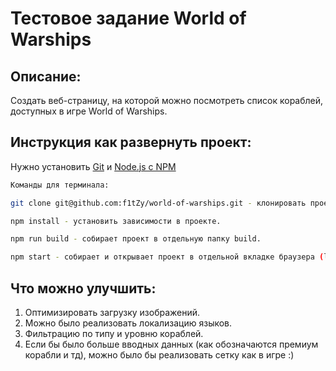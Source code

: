 # Тестовое задание World of Warships

## Описание:
Создать веб-страницу, на которой можно посмотреть список кораблей, доступных в игре World of Warships.


## Инструкция как развернуть проект:
Нужно установить [Git](https://git-scm.com/) и [Node.js с NPM](https://nodejs.org/en/)

```sh
Команды для терминала:

git clone git@github.com:f1tZy/world-of-warships.git - клонировать проект на локальный компьютер

npm install - установить зависимости в проекте.

npm run build - собирает проект в отдельную папку build.

npm start - собирает и открывает проект в отдельной вкладке браузера (live server).

```

## Что можно улучшить:
1. Оптимизировать загрузку изображений.
2. Можно было реализовать локализацию языков.
3. Фильтрацию по типу и уровню кораблей.
4. Если бы было больше вводных данных (как обозначаются премиум корабли и тд), можно было бы реализовать сетку как в игре :)